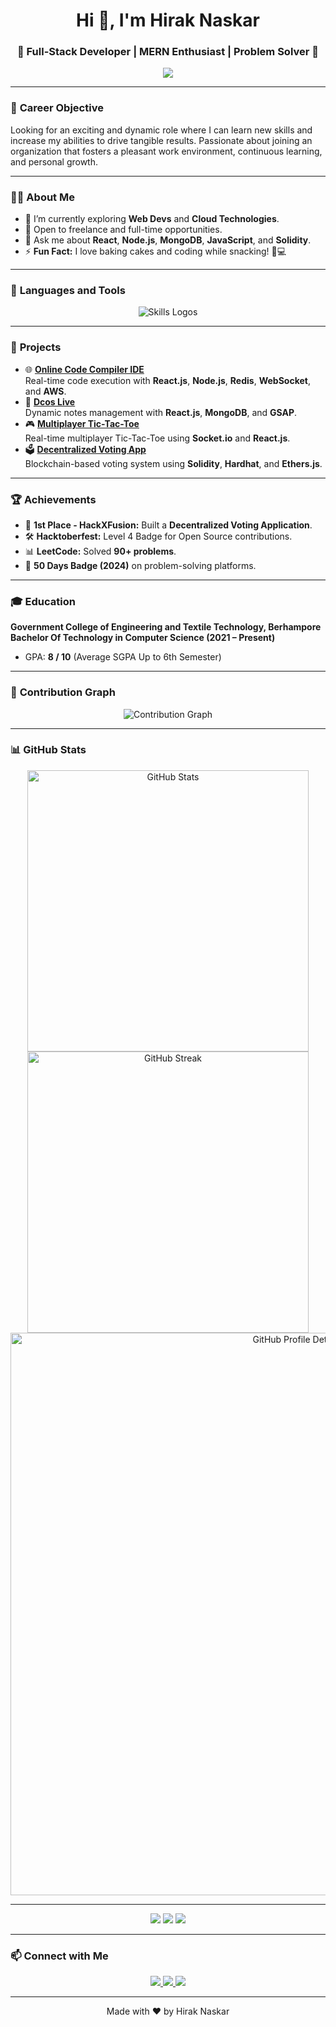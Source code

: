 <!-- Intro Section -->
<h1 align="center">Hi 👋, I'm Hirak Naskar</h1>
<h3 align="center">🚀 Full-Stack Developer | MERN Enthusiast | Problem Solver 🚀</h3>

<p align="center">
  <img src="https://readme-typing-svg.demolab.com?font=Fira+Code&size=24&pause=1000&color=1C7ED6&center=true&vCenter=true&width=435&lines=Welcome+to+my+GitHub!+👨‍💻;Passionate+about+coding+and+learning!;Let's+build+amazing+things+together!">
</p>

---

<!-- Career Objective -->
### 🎯 **Career Objective**
Looking for an exciting and dynamic role where I can learn new skills and increase my abilities to drive tangible results. Passionate about joining an organization that fosters a pleasant work environment, continuous learning, and personal growth.

---

<!-- About Section -->
### 👨‍💻 **About Me**
- 🌱 I’m currently exploring **Web Devs** and **Cloud Technologies**.
- 💼 Open to freelance and full-time opportunities.
- 💬 Ask me about **React**, **Node.js**, **MongoDB**, **JavaScript**, and **Solidity**.
- ⚡ **Fun Fact:** I love baking cakes and coding while snacking! 🎂💻

---

<!-- Skills Section -->
### 🚀 **Languages and Tools**

<p align="center">
  <img src="https://skillicons.dev/icons?i=c,java,javascript,solidity,sql,html,css,react,nextjs,tailwind,nodejs,express,mongodb,aws,firebase,docker,github,postman" alt="Skills Logos" />
</p>

---



<!-- Projects Section -->
### 🌟 **Projects**
- 🌐 **[Online Code Compiler IDE](https://github.com/hiraknaskar/online-compiler)**  
  Real-time code execution with **React.js**, **Node.js**, **Redis**, **WebSocket**, and **AWS**.
- 📝 **[Dcos Live](https://github.com/hiraknaskar/dcos-live)**  
  Dynamic notes management with **React.js**, **MongoDB**, and **GSAP**.
- 🎮 **[Multiplayer Tic-Tac-Toe](https://github.com/hiraknaskar/tic-tac-toe)**  
  Real-time multiplayer Tic-Tac-Toe using **Socket.io** and **React.js**.
- 🗳️ **[Decentralized Voting App](https://github.com/hiraknaskar/decentralized-voting)**  
  Blockchain-based voting system using **Solidity**, **Hardhat**, and **Ethers.js**.

---

<!-- Achievements Section -->
### 🏆 **Achievements**
- 🥇 **1st Place - HackXFusion:** Built a **Decentralized Voting Application**.
- 🛠️ **Hacktoberfest:** Level 4 Badge for Open Source contributions.
- 📊 **LeetCode:** Solved **90+ problems**.
- 🏅 **50 Days Badge (2024)** on problem-solving platforms.

---

<!-- Education Section -->
### 🎓 **Education**
**Government College of Engineering and Textile Technology, Berhampore**  
**Bachelor Of Technology in Computer Science (2021 – Present)**  
- GPA: **8 / 10** (Average SGPA Up to 6th Semester)

---

<!-- Contribution Graph -->
### 🌟 **Contribution Graph**
<p align="center">
  <img src="https://github-readme-activity-graph.vercel.app/graph?username=hiraknaskar&theme=github&custom_title=90+Contributions+in+the+Last+Year" alt="Contribution Graph" />
</p>

---

<!-- GitHub Stats -->
### 📊 **GitHub Stats**
<p align="center">
  <img src="https://github-readme-stats.vercel.app/api?username=hiraknaskar&show_icons=true&theme=radical" alt="GitHub Stats" width="450"/>
  <img src="https://github-readme-streak-stats.herokuapp.com/?user=hiraknaskar&theme=radical" alt="GitHub Streak" width="450"/>
  <img src="https://github-profile-summary-cards.vercel.app/api/cards/profile-details?username=hiraknaskar&theme=radical" alt="GitHub Profile Details" width="900"/>
</p>

---

<!-- Fun Badge Animation -->
<p align="center">
  <img src="https://forthebadge.com/images/badges/powered-by-coffee.svg" />
  <img src="https://forthebadge.com/images/badges/built-with-love.svg" />
  <img src="https://forthebadge.com/images/badges/made-with-javascript.svg" />
</p>

---

<!-- Connect With Me -->
### 📫 **Connect with Me**
<p align="center">
  <a href="https://www.linkedin.com/in/hirak-naskar/">
    <img src="https://img.shields.io/badge/-LinkedIn-blue?style=for-the-badge&logo=Linkedin&logoColor=white"/>
  </a>
  <a href="mailto:hiraknaskar100@gmail.com">
    <img src="https://img.shields.io/badge/Email-D14836?style=for-the-badge&logo=gmail&logoColor=white" />
  </a>
  <a href="https://yourwebsite.com">
    <img src="https://img.shields.io/badge/Portfolio-Website-green?style=for-the-badge" />
  </a>
</p>

---

<p align="center">
  Made with ❤️ by Hirak Naskar
</p>
